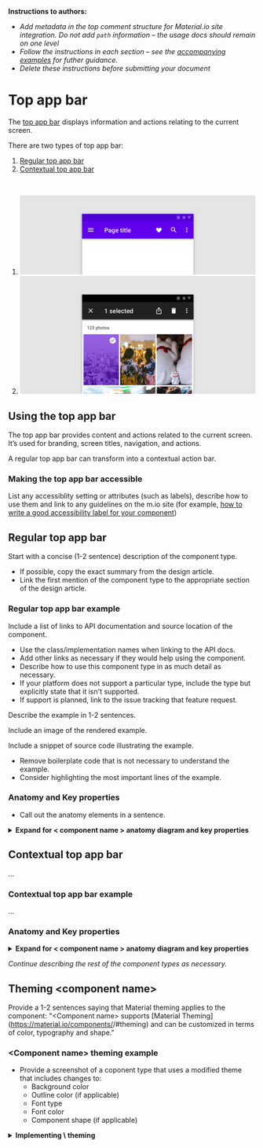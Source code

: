 <!--docs:
title: "Top app bar"
layout: detail
section: components
excerpt: "<Platform name> top app bar"
latest_update: "<date of last update>"
iconId:
path: /
api_doc_root:
-->

**Instructions to authors:**
* _Add metadata in the top comment structure for Material.io site integration. Do not add `path` information &ndash; the usage docs should remain on one level_
* _Follow the instructions in each section &ndash; see the [accompanying examples](button-examples) for futher guidance._
* _Delete these instructions before submitting your document_

# Top app bar

The [top app bar](https://material.io/components/app-bars-top/#) displays information and actions relating to the current screen.

There are two types of top app bar:

1. [Regular top app bar](#regular-top-app-bar)
1. [Contextual top app bar](#contextual-top-app-bar)
<br>


1. ![Regular app bar: purple background, white text and icons](assets/regular_app_bar_example.png)
1. ![Contextual app bar: black background, white text and icons](assets/contextual_app_bar_example.png)

## Using the top app bar

The top app bar provides content and actions related to the current screen. It’s used for branding, screen titles, navigation, and actions.

A regular top app bar can transform into a contextual action bar.

### Making the top app bar accessible

List any accessiblity setting or attributes (such as labels), describe how to use them and link to any guidelines on the m.io site (for example, [how to write a good accessibility label for your component](https://material.io/design/usability/accessibility.html#writing))



## Regular top app bar

Start with a concise (1-2 sentence) description of the component type.
* If possible, copy the exact summary from the design article.
* Link the first mention of the component type to the appropriate section of the design article.

### Regular top app bar example
Include a list of links to API documentation and source location of the component.

* Use the class/implementation names when linking to the API docs.
* Add other links as necessary if they would help using the component.
* Describe how to use this component type in as much detail as necessary.
* If your platform does not support a particular type, include the type but explicitly state that it isn't supported.
* If support is planned, link to the issue tracking that feature request.



Describe the example in 1-2 sentences.

Include an image of the rendered example.

Include a snippet of source code illustrating the example.

* Remove boilerplate code that is not necessary to understand the example.
* Consider highlighting the most important lines of the example.

### Anatomy and Key properties

* Call out the anatomy elements in a sentence.

<details>
<summary><b>Expand for < component name > anatomy diagram and key properties</b></summary>

* Insert the a diagram of the component type's anatomy. Use the anatomy diagram from the https://material.io/components/ site.
* Add a table of the design attributes represented by the diagram. Limit the design attributes to six items of the most commonly customized attributes.
* Include the following sentence below the table pointing the user to the API doc(s):
    "We recommend using [Material Theming](https://material.io/components/\<component name\>/#theming) to apply your customizations across your application. For a full list of component properties, go to the API docs:"
    * List the links to each API

#### Styles

Include a table of the theme description for each theme element and the theme's name in your platform. 

</details>

## Contextual top app bar
...


### Contextual top app bar example

...


### Anatomy and Key properties

<details>
<summary><b>Expand for < component name > anatomy diagram and key properties</b></summary>


...


</details>

_Continue describing the rest of the component types as necessary._

## Theming \<component name\>

Provide a 1-2 sentences saying that Material theming applies to the component:
    "\<Component name\> supports [Material Theming](https://material.io/components/<component name>/#theming) and can be customized in terms of color, typography and shape."

### \<Component name\> theming example

* Provide a screenshot of a coponent type that uses a modified theme that includes changes to:
    * Background color
    * Outline color (if applicable)
    * Font type
    * Font color
    * Component shape (if applicable)

<details><summary><b>Implementing \<component name\> theming</b></summary>

Provide example code that corresponds to the component type screenshot

</details>
